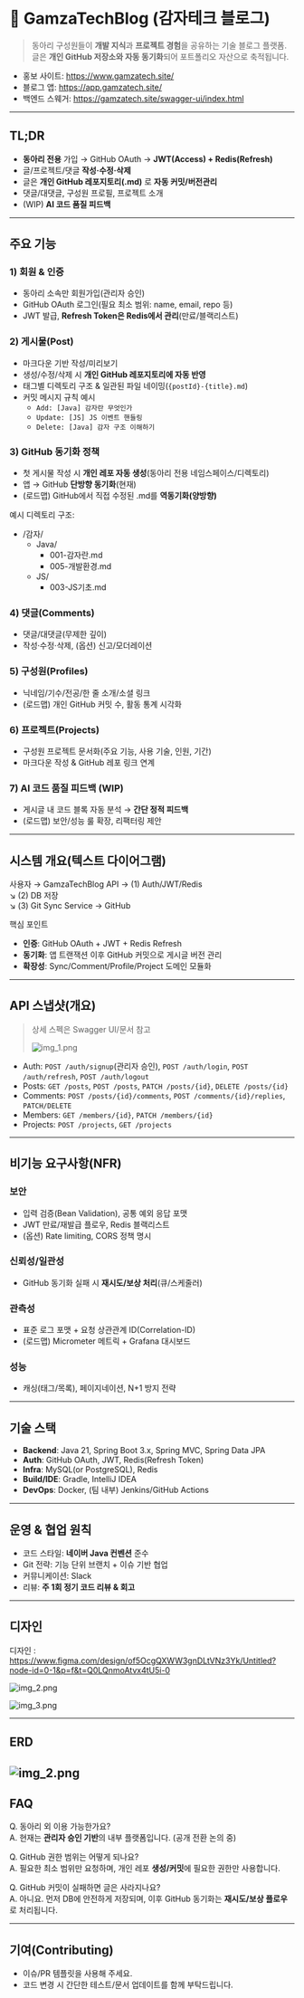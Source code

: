 # 🥔 GamzaTechBlog (감자테크 블로그)

> 동아리 구성원들이 **개발 지식**과 **프로젝트 경험**을 공유하는 기술 블로그 플랫폼.  
> 글은 **개인 GitHub 저장소와 자동 동기화**되어 포트폴리오 자산으로 축적됩니다.

- 홍보 사이트: https://www.gamzatech.site/
- 블로그 앱: https://app.gamzatech.site/
- 백엔드 스웨거: https://gamzatech.site/swagger-ui/index.html

---

## TL;DR

- **동아리 전용** 가입 → GitHub OAuth → **JWT(Access) + Redis(Refresh)**
- 글/프로젝트/댓글 **작성·수정·삭제**
- 글은 **개인 GitHub 레포지토리(.md)** 로 **자동 커밋/버전관리**
- 댓글/대댓글, 구성원 프로필, 프로젝트 소개
- (WIP) **AI 코드 품질 피드백**

---

## 주요 기능

### 1) 회원 & 인증

- 동아리 소속만 회원가입(관리자 승인)
- GitHub OAuth 로그인(필요 최소 범위: name, email, repo 등)
- JWT 발급, **Refresh Token은 Redis에서 관리**(만료/블랙리스트)

### 2) 게시물(Post)

- 마크다운 기반 작성/미리보기
- 생성/수정/삭제 시 **개인 GitHub 레포지토리에 자동 반영**
- 태그별 디렉토리 구조 & 일관된 파일 네이밍(`{postId}-{title}.md`)
- 커밋 메시지 규칙 예시
    - `Add: [Java] 감자란 무엇인가`
    - `Update: [JS] JS 이벤트 핸들링`
    - `Delete: [Java] 감자 구조 이해하기`

### 3) GitHub 동기화 정책

- 첫 게시물 작성 시 **개인 레포 자동 생성**(동아리 전용 네임스페이스/디렉토리)
- 앱 → GitHub **단방향 동기화**(현재)
- (로드맵) GitHub에서 직접 수정된 .md를 **역동기화(양방향)**

예시 디렉토리 구조:

- /감자/
    - Java/
        - 001-감자란.md
        - 005-개발환경.md
    - JS/
        - 003-JS기초.md

### 4) 댓글(Comments)

- 댓글/대댓글(무제한 깊이)
- 작성·수정·삭제, (옵션) 신고/모더레이션

### 5) 구성원(Profiles)

- 닉네임/기수/전공/한 줄 소개/소셜 링크
- (로드맵) 개인 GitHub 커밋 수, 활동 통계 시각화

### 6) 프로젝트(Projects)

- 구성원 프로젝트 문서화(주요 기능, 사용 기술, 인원, 기간)
- 마크다운 작성 & GitHub 레포 링크 연계

### 7) AI 코드 품질 피드백 (WIP)

- 게시글 내 코드 블록 자동 분석 → **간단 정적 피드백**
- (로드맵) 보안/성능 룰 확장, 리팩터링 제안

---

## 시스템 개요(텍스트 다이어그램)

사용자 → GamzaTechBlog API → (1) Auth/JWT/Redis  
↘ (2) DB 저장  
↘ (3) Git Sync Service → GitHub

핵심 포인트

- **인증**: GitHub OAuth + JWT + Redis Refresh
- **동기화**: 앱 트랜잭션 이후 GitHub 커밋으로 게시글 버전 관리
- **확장성**: Sync/Comment/Profile/Project 도메인 모듈화

---

## API 스냅샷(개요)

> 상세 스펙은 Swagger UI/문서 참고
>
> ![img_1.png](images/img_1.png)

- Auth: `POST /auth/signup`(관리자 승인), `POST /auth/login`, `POST /auth/refresh`, `POST /auth/logout`
- Posts: `GET /posts`, `POST /posts`, `PATCH /posts/{id}`, `DELETE /posts/{id}`
- Comments: `POST /posts/{id}/comments`, `POST /comments/{id}/replies`, `PATCH/DELETE`
- Members: `GET /members/{id}`, `PATCH /members/{id}`
- Projects: `POST /projects`, `GET /projects`

---

## 비기능 요구사항(NFR)

### 보안

- 입력 검증(Bean Validation), 공통 예외 응답 포맷
- JWT 만료/재발급 플로우, Redis 블랙리스트
- (옵션) Rate limiting, CORS 정책 명시

### 신뢰성/일관성

- GitHub 동기화 실패 시 **재시도/보상 처리**(큐/스케줄러)

### 관측성

- 표준 로그 포맷 + 요청 상관관계 ID(Correlation-ID)
- (로드맵) Micrometer 메트릭 + Grafana 대시보드

### 성능

- 캐싱(태그/목록), 페이지네이션, N+1 방지 전략

---

## 기술 스택

- **Backend**: Java 21, Spring Boot 3.x, Spring MVC, Spring Data JPA
- **Auth**: GitHub OAuth, JWT, Redis(Refresh Token)
- **Infra**: MySQL(or PostgreSQL), Redis
- **Build/IDE**: Gradle, IntelliJ IDEA
- **DevOps**: Docker, (팀 내부) Jenkins/GitHub Actions

---

## 운영 & 협업 원칙

- 코드 스타일: **네이버 Java 컨벤션** 준수
- Git 전략: 기능 단위 브랜치 + 이슈 기반 협업
- 커뮤니케이션: Slack
- 리뷰: **주 1회 정기 코드 리뷰 & 회고**

---

## 디자인

디자인 : https://www.figma.com/design/of5OcgQXWW3gnDLtVNz3Yk/Untitled?node-id=0-1&p=f&t=Q0LQnmoAtvx4tU5i-0

![img_2.png](images/img_2.png)

![img_3.png](images/img_3.png)

---

## ERD

![img_2.png](images/erd.png)
---

## FAQ

Q. 동아리 외 이용 가능한가요?  
A. 현재는 **관리자 승인 기반**의 내부 플랫폼입니다. (공개 전환 논의 중)

Q. GitHub 권한 범위는 어떻게 되나요?  
A. 필요한 최소 범위만 요청하며, 개인 레포 **생성/커밋**에 필요한 권한만 사용합니다.

Q. GitHub 커밋이 실패하면 글은 사라지나요?  
A. 아니요. 먼저 DB에 안전하게 저장되며, 이후 GitHub 동기화는 **재시도/보상 플로우**로 처리됩니다.

---

## 기여(Contributing)

- 이슈/PR 템플릿을 사용해 주세요.
- 코드 변경 시 간단한 테스트/문서 업데이트를 함께 부탁드립니다.



